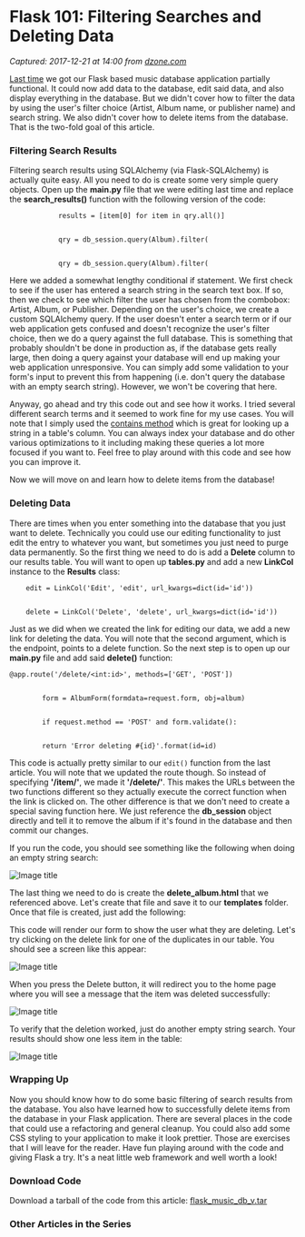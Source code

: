 # Flask 101: Filtering Searches and Deleting Data

_Captured: 2017-12-21 at 14:00 from [dzone.com](https://dzone.com/articles/flask-101-filtering-searches-and-deleting-data?edition=347101&utm_source=Zone%20Newsletter&utm_medium=email&utm_campaign=web%20dev%202017-12-21)_

[Last time](https://dzone.com/articles/flask-101-adding-editing-and-displaying-data) we got our Flask based music database application partially functional. It could now add data to the database, edit said data, and also display everything in the database. But we didn't cover how to filter the data by using the user's filter choice (Artist, Album name, or publisher name) and search string. We also didn't cover how to delete items from the database. That is the two-fold goal of this article.

### Filtering Search Results

Filtering search results using SQLAlchemy (via Flask-SQLAlchemy) is actually quite easy. All you need to do is create some very simple query objects. Open up the **main.py** file that we were editing last time and replace the **search_results()** function with the following version of the code:
    
    
                results = [item[0] for item in qry.all()]
    
    
                qry = db_session.query(Album).filter(
    
    
                qry = db_session.query(Album).filter(

Here we added a somewhat lengthy conditional if statement. We first check to see if the user has entered a search string in the search text box. If so, then we check to see which filter the user has chosen from the combobox: Artist, Album, or Publisher. Depending on the user's choice, we create a custom SQLAlchemy query. If the user doesn't enter a search term or if our web application gets confused and doesn't recognize the user's filter choice, then we do a query against the full database. This is something that probably shouldn't be done in production as, if the database gets really large, then doing a query against your database will end up making your web application unresponsive. You can simply add some validation to your form's input to prevent this from happening (i.e. don't query the database with an empty search string). However, we won't be covering that here.

Anyway, go ahead and try this code out and see how it works. I tried several different search terms and it seemed to work fine for my use cases. You will note that I simply used the [contains method](http://docs.sqlalchemy.org/en/latest/orm/internals.html#sqlalchemy.orm.properties.RelationshipProperty.Comparator.contains) which is great for looking up a string in a table's column. You can always index your database and do other various optimizations to it including making these queries a lot more focused if you want to. Feel free to play around with this code and see how you can improve it.

Now we will move on and learn how to delete items from the database!

### Deleting Data

There are times when you enter something into the database that you just want to delete. Technically you could use our editing functionality to just edit the entry to whatever you want, but sometimes you just need to purge data permanently. So the first thing we need to do is add a **Delete** column to our results table. You will want to open up **tables.py** and add a new **LinkCol** instance to the **Results** class:
    
    
        edit = LinkCol('Edit', 'edit', url_kwargs=dict(id='id'))
    
    
        delete = LinkCol('Delete', 'delete', url_kwargs=dict(id='id'))

Just as we did when we created the link for editing our data, we add a new link for deleting the data. You will note that the second argument, which is the endpoint, points to a delete function. So the next step is to open up our **main.py** file and add said **delete()** function:
    
    
    @app.route('/delete/<int:id>', methods=['GET', 'POST'])
    
    
            form = AlbumForm(formdata=request.form, obj=album)
    
    
            if request.method == 'POST' and form.validate():
    
    
            return 'Error deleting #{id}'.format(id=id)

This code is actually pretty similar to our `edit()` function from the last article. You will note that we updated the route though. So instead of specifying **'/item/'**, we made it **'/delete/'**. This makes the URLs between the two functions different so they actually execute the correct function when the link is clicked on. The other difference is that we don't need to create a special saving function here. We just reference the **db_session** object directly and tell it to remove the album if it's found in the database and then commit our changes.

If you run the code, you should see something like the following when doing an empty string search:

![Image title](http://www.blog.pythonlibrary.org/wp-content/uploads/2017/12/flask_musicdb_deleting_link.png)

The last thing we need to do is create the **delete_album.html** that we referenced above. Let's create that file and save it to our **templates** folder. Once that file is created, just add the following:

This code will render our form to show the user what they are deleting. Let's try clicking on the delete link for one of the duplicates in our table. You should see a screen like this appear:

![Image title](http://www.blog.pythonlibrary.org/wp-content/uploads/2017/12/flask_musicdb_delete_album.png)

When you press the Delete button, it will redirect you to the home page where you will see a message that the item was deleted successfully:

![Image title](http://www.blog.pythonlibrary.org/wp-content/uploads/2017/12/flask_musicdb_del_success.png)

To verify that the deletion worked, just do another empty string search. Your results should show one less item in the table:

![Image title](http://www.blog.pythonlibrary.org/wp-content/uploads/2017/12/flask_musicdb_deleted_results.png)

### Wrapping Up

Now you should know how to do some basic filtering of search results from the database. You also have learned how to successfully delete items from the database in your Flask application. There are several places in the code that could use a refactoring and general cleanup. You could also add some CSS styling to your application to make it look prettier. Those are exercises that I will leave for the reader. Have fun playing around with the code and giving Flask a try. It's a neat little web framework and well worth a look!

### Download Code

Download a tarball of the code from this article: [flask_music_db_v.tar](http://www.blog.pythonlibrary.org/wp-content/uploads/2017/12/flask_musicdb_v.tar.gz)

### Other Articles in the Series
